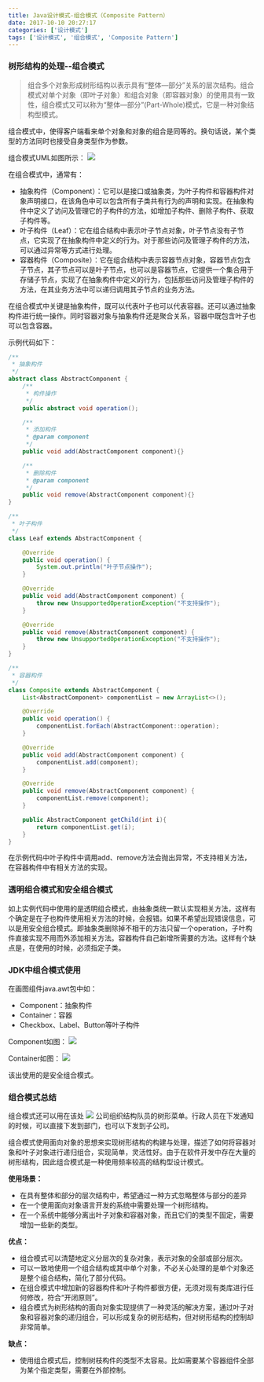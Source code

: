 ```yaml
---
title: Java设计模式-组合模式（Composite Pattern）
date: 2017-10-10 20:27:17
categories: ['设计模式']
tags: ['设计模式', '组合模式', 'Composite Pattern']
---
```


### 树形结构的处理--组合模式
> 组合多个对象形成树形结构以表示具有“整体—部分”关系的层次结构。组合模式对单个对象（即叶子对象）和组合对象（即容器对象）的使用具有一致性，组合模式又可以称为“整体—部分”(Part-Whole)模式，它是一种对象结构型模式。

组合模式中，使得客户端看来单个对象和对象的组合是同等的。换句话说，某个类型的方法同时也接受自身类型作为参数。

组合模式UML如图所示：
![](http://image.whhxz.smallstool.cn/20171010屏幕快照2017-10-10下午9.54.17.png)

<!-- more -->
在组合模式中，通常有：
* 抽象构件（Component）：它可以是接口或抽象类，为叶子构件和容器构件对象声明接口，在该角色中可以包含所有子类共有行为的声明和实现。在抽象构件中定义了访问及管理它的子构件的方法，如增加子构件、删除子构件、获取子构件等。
* 叶子构件（Leaf）：它在组合结构中表示叶子节点对象，叶子节点没有子节点，它实现了在抽象构件中定义的行为。对于那些访问及管理子构件的方法，可以通过异常等方式进行处理。
* 容器构件（Composite）：它在组合结构中表示容器节点对象，容器节点包含子节点，其子节点可以是叶子节点，也可以是容器节点，它提供一个集合用于存储子节点，实现了在抽象构件中定义的行为，包括那些访问及管理子构件的方法，在其业务方法中可以递归调用其子节点的业务方法。

在组合模式中关键是抽象构件，既可以代表叶子也可以代表容器。还可以通过抽象构件进行统一操作。同时容器对象与抽象构件还是聚合关系，容器中既包含叶子也可以包含容器。

示例代码如下：
```Java
/**
 * 抽象构件
 */
abstract class AbstractComponent {
    /**
     * 构件操作
     */
    public abstract void operation();

    /**
     * 添加构件
     * @param component
     */
    public void add(AbstractComponent component){}

    /**
     * 删除构件
     * @param component
     */
    public void remove(AbstractComponent component){}
}

/**
 * 叶子构件
 */
class Leaf extends AbstractComponent {

    @Override
    public void operation() {
        System.out.println("叶子节点操作");
    }

    @Override
    public void add(AbstractComponent component) {
        throw new UnsupportedOperationException("不支持操作");
    }

    @Override
    public void remove(AbstractComponent component) {
        throw new UnsupportedOperationException("不支持操作");
    }
}

/**
 * 容器构件
 */
class Composite extends AbstractComponent {
    List<AbstractComponent> componentList = new ArrayList<>();

    @Override
    public void operation() {
        componentList.forEach(AbstractComponent::operation);
    }

    @Override
    public void add(AbstractComponent component) {
        componentList.add(component);
    }

    @Override
    public void remove(AbstractComponent component) {
        componentList.remove(component);
    }

    public AbstractComponent getChild(int i){
        return componentList.get(i);
    }
}
```
在示例代码中叶子构件中调用add、remove方法会抛出异常，不支持相关方法，在容器构件中有相关方法的实现。
### 透明组合模式和安全组合模式
如上实例代码中使用的是透明组合模式，由抽象类统一默认实现相关方法，这样有个确定是在子也构件使用相关方法的时候，会报错。如果不希望出现错误信息，可以是用安全组合模式。即抽象类删除掉不相干的方法只留一个operation，子叶构件直接实现不用而外添加相关方法。容器构件自己新增所需要的方法。这样有个缺点是，在使用的时候，必须指定子类。
### JDK中组合模式使用
在画图组件java.awt包中如：
* Component：抽象构件
* Container：容器
* Checkbox、Label、Button等叶子构件

Component如图：
![](http://image.whhxz.smallstool.cn/20171010屏幕快照2017-10-10下午9.31.21.png)

Container如图：
![](http://image.whhxz.smallstool.cn/20171010屏幕快照2017-10-10下午9.32.06.png)

该出使用的是安全组合模式。

### 组合模式总结
组合模式还可以用在该处
![](http://image.whhxz.smallstool.cn/20171010屏幕快照2017-10-10下午9.45.34.png)
公司组织结构队员的树形菜单。行政人员在下发通知的时候，可以直接下发到部门，也可以下发到子公司。

组合模式使用面向对象的思想来实现树形结构的构建与处理，描述了如何将容器对象和叶子对象进行递归组合，实现简单，灵活性好。由于在软件开发中存在大量的树形结构，因此组合模式是一种使用频率较高的结构型设计模式。

**使用场景：**
* 在具有整体和部分的层次结构中，希望通过一种方式忽略整体与部分的差异
* 在一个使用面向对象语言开发的系统中需要处理一个树形结构。
* 在一个系统中能够分离出叶子对象和容器对象，而且它们的类型不固定，需要增加一些新的类型。

**优点：**
* 组合模式可以清楚地定义分层次的复杂对象，表示对象的全部或部分层次。
* 可以一致地使用一个组合结构或其中单个对象，不必关心处理的是单个对象还是整个组合结构，简化了部分代码。
* 在组合模式中增加新的容器构件和叶子构件都很方便，无须对现有类库进行任何修改，符合“开闭原则”。
* 组合模式为树形结构的面向对象实现提供了一种灵活的解决方案，通过叶子对象和容器对象的递归组合，可以形成复杂的树形结构，但对树形结构的控制却非常简单。

**缺点：**
* 使用组合模式后，控制树枝构件的类型不太容易。比如需要某个容器组件全部为某个指定类型，需要在外部控制。

